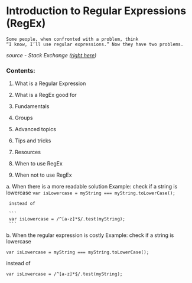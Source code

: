 # Introduction to Regular Expressions (RegEx)

```
Some people, when confronted with a problem, think 
“I know, I’ll use regular expressions.” Now they have two problems.
``` 
_source - Stack Exchange ([right here](https://softwareengineering.stackexchange.com/questions/223634/what-is-meant-by-now-you-have-two-problems))_

### Contents:

1. What is a Regular Expression




2. What is a RegEx good for
3. Fundamentals
4. Groups
5. Advanced topics
6. Tips and tricks
7. Resources


8. When to use RegEx

9. When not to use RegEx

  a. When there is a more readable solution
     Example: check if a string is lowercase
     ```
     var isLowercase = myString === myString.toLowerCase();
     ```
     
     instead of
     
     ```
     var isLowercase = /^[a-z]*$/.test(myString);
     ```
     
   b. When the regular expression is costly
   Example: check if a string is lowercase
   ```
   var isLowercase = myString === myString.toLowerCase();
   ```

   instead of

   ```
   var isLowercase = /^[a-z]*$/.test(myString);
   ```
